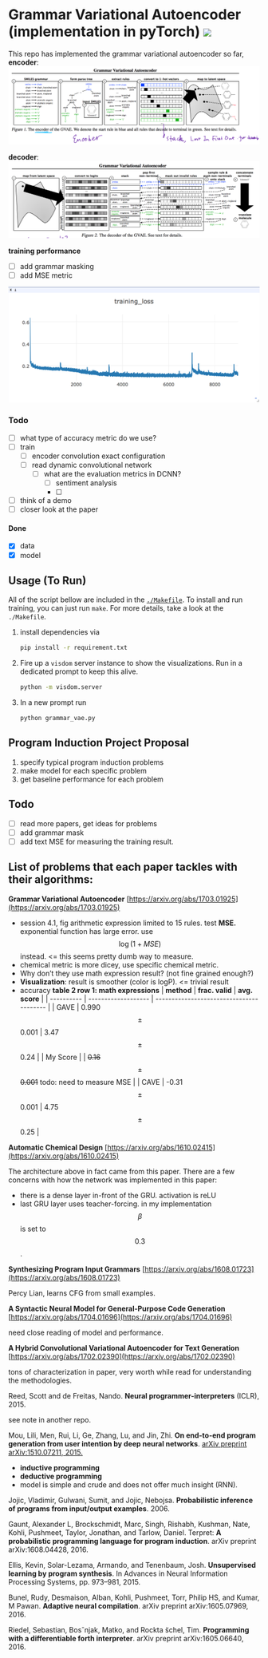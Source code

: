 # Grammar Variational Autoencoder (implementation in pyTorch) [![](https://img.shields.io/badge/link_on-GitHub-brightgreen.svg?style=flat-square)](https://github.com/episodeyang/grammar_variational_autoencoder)

This repo has implemented the grammar variational autoencoder so far, 
**encoder**:
![grammar_variational_encoder](figures/grammar_variational_encoder.png)

**decoder**:
![grammar_variational_decoder](figures/grammar_variational_decoder.png)

**training performance**

- [ ] add grammar masking
- [ ] add MSE metric

![training_loss](figures/training_loss.png)


### Todo

- [ ] what type of accuracy metric do we use?
- [ ] train 
    - [ ] encoder convolution exact configuration
    - [ ] read dynamic convolutional network 
        - [ ] what are the evaluation metrics in DCNN?
            - [ ] sentiment analysis
            - [ ] 
- [ ] think of a demo
- [ ] closer look at the paper

#### Done
- [x] data 
- [x] model

## Usage (To Run)

All of the script bellow are included in the [`./Makefile`](./Makefile). To install and run training, 
you can just run `make`. For more details, take a look at the `./Makefile`.

1. install dependencies via
    ```bash
    pip install -r requirement.txt
    ```
2. Fire up a `visdom` server instance to show the visualizations. Run in a dedicated prompt to keep this alive.
    ```bash
    python -m visdom.server
    ```
3. In a new prompt run
    ```bash
    python grammar_vae.py
    ```
    
## Program Induction Project Proposal

1. specify typical program induction problems
2. make model for each specific problem
3. get baseline performance for each problem

## Todo

- [ ] read more papers, get ideas for problems
- [ ] add grammar mask
- [ ] add text MSE for measuring the training result.

## List of problems that each paper tackles with their algorithms:

**Grammar Variational Autoencoder** [https://arxiv.org/abs/1703.01925](https://arxiv.org/abs/1703.01925)

- session 4.1, fig arithmetic expression limited to 15 rules. test **MSE.** exponential function has large error. use $$\log(1 + MSE)$$ instead.  <= this seems pretty dumb way to measure. 
- chemical metric is more dicey, use specific chemical metric. 
- Why don’t they use math expression result? (not fine grained enough?)
- **Visualization**: result is smoother (color is logP). <= trivial result
- accuracy **table 2 row 1: math expressions** 
| **method** | **frac. valid**     | **avg. score**                           |
| ---------- | ------------------- | ---------------------------------------- |
| GAVE       | 0.990 $$\pm$$ 0.001 | 3.47 $$\pm$$ 0.24                        |
| My Score   |                     | ~~0.16~~ $$\pm$$ ~~0.001~~ todo: need to measure MSE |
| CAVE       | -0.31 $$\pm$$ 0.001 | 4.75 $$\pm$$ 0.25                        |

**Automatic Chemical Design** [https://arxiv.org/abs/1610.02415](https://arxiv.org/abs/1610.02415)

The architecture above in fact came from this paper. There are a few concerns with how the network was implemented in this paper:
- there is a dense layer in-front of the GRU. activation is reLU
- last GRU layer uses teacher-forcing. in my implementation $$\beta$$ is set to $$0.3$$.

**Synthesizing Program Input Grammars**
[https://arxiv.org/abs/1608.01723](https://arxiv.org/abs/1608.01723)

Percy Lian, learns CFG from small examples.

**A Syntactic Neural Model for General-Purpose Code Generation**
[https://arxiv.org/abs/1704.01696](https://arxiv.org/abs/1704.01696)

need close reading of model and performance.

**A Hybrid Convolutional Variational Autoencoder for Text Generation**
[https://arxiv.org/abs/1702.02390](https://arxiv.org/abs/1702.02390)

tons of characterization in paper, very worth while read for understanding the methodologies. 

Reed, Scott and de Freitas, Nando. **Neural programmer-interpreters** (ICLR), 2015.

see note in another repo.

Mou, Lili, Men, Rui, Li, Ge, Zhang, Lu, and Jin, Zhi. **On end-to-end program generation from user intention by deep neural networks**. [arXiv preprint arXiv:1510.07211, 2015.](https://arxiv.org/pdf/1510.07211.pdf)

- **inductive programming**
- **deductive programming**
- model is simple and crude and does not offer much insight (RNN). 

Jojic, Vladimir, Gulwani, Sumit, and Jojic, Nebojsa. **Probabilistic inference of programs from input/output examples**. 2006.

Gaunt, Alexander L, Brockschmidt, Marc, Singh, Rishabh, Kushman, Nate, Kohli, Pushmeet, Taylor, Jonathan, and Tarlow, Daniel. Terpret: **A probabilistic programming language for program induction**. arXiv preprint arXiv:1608.04428, 2016.

Ellis, Kevin, Solar-Lezama, Armando, and Tenenbaum, Josh. **Unsupervised learning by program synthesis**. In Advances in Neural Information Processing Systems, pp. 973–981, 2015.

Bunel, Rudy, Desmaison, Alban, Kohli, Pushmeet, Torr, Philip HS, and Kumar, M Pawan. **Adaptive neural compilation**. arXiv preprint arXiv:1605.07969, 2016.

Riedel, Sebastian, Bosˇnjak, Matko, and Rockta ̈schel, Tim. **Programming with a differentiable forth interpreter**. arXiv preprint arXiv:1605.06640, 2016.


